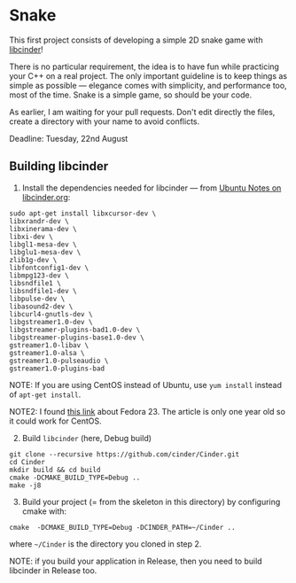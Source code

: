 Snake
=====
This first project consists of developing a simple 2D snake game with [libcinder](http://libcinder.org/)!

There is no particular requirement, the idea is to have fun while practicing your C++ on a real project. The only important 
guideline is to keep things as simple as possible &mdash; elegance comes with simplicity, and performance too, most of the time. 
Snake is a simple game, so should be your code. 

As earlier, I am waiting for your pull requests. Don't edit directly the files, create a directory with your name to avoid conflicts.

Deadline: Tuesday, 22nd August



Building libcinder
------------------

  1. Install the dependencies needed for libcinder &mdash; from [Ubuntu Notes on libcinder.org](https://www.libcinder.org/docs/guides/linux-notes/ubuntu.html):

```
sudo apt-get install libxcursor-dev \
libxrandr-dev \
libxinerama-dev \
libxi-dev \
libgl1-mesa-dev \
libglu1-mesa-dev \
zlib1g-dev \
libfontconfig1-dev \
libmpg123-dev \
libsndfile1 \
libsndfile1-dev \
libpulse-dev \
libasound2-dev \
libcurl4-gnutls-dev \
libgstreamer1.0-dev \
libgstreamer-plugins-bad1.0-dev \
libgstreamer-plugins-base1.0-dev \
gstreamer1.0-libav \
gstreamer1.0-alsa \
gstreamer1.0-pulseaudio \
gstreamer1.0-plugins-bad
```

NOTE: If you are using CentOS instead of Ubuntu, use `yum install` instead of `apt-get install`. 

NOTE2: I found [this link](https://github.com/cinder/Cinder/wiki/Cinder-for-Linux-%7C-Fedora-23-24-on-x86_64) about Fedora 23. The article is only one year old so it could work for CentOS.


  2. Build `libcinder` (here, Debug build)

```
git clone --recursive https://github.com/cinder/Cinder.git
cd Cinder
mkdir build && cd build
cmake -DCMAKE_BUILD_TYPE=Debug ..
make -j8
```


  3. Build your project (= from the skeleton in this directory) by configuring cmake with: 

```
cmake  -DCMAKE_BUILD_TYPE=Debug -DCINDER_PATH=~/Cinder ..

```

where `~/Cinder` is the directory you cloned in step 2.

NOTE: if you build your application in Release, then you need to build libcinder in Release too.

